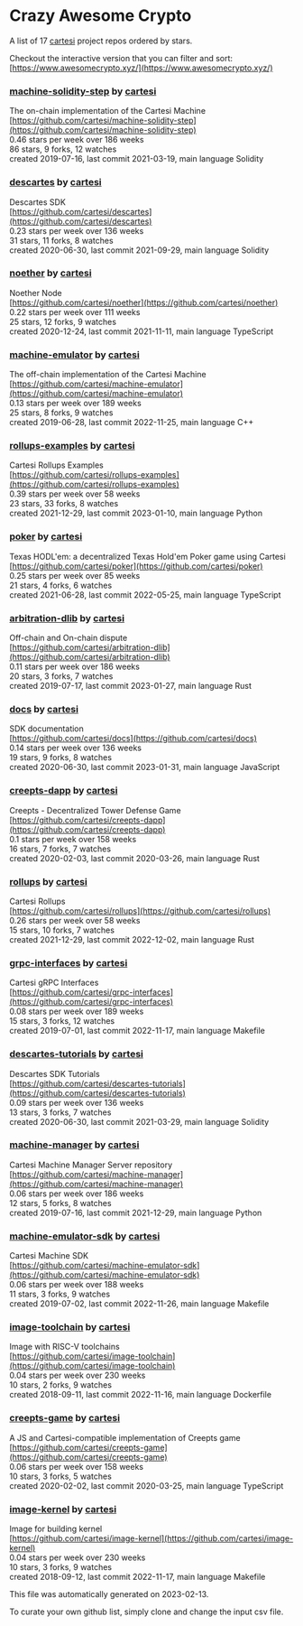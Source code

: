 # Crazy Awesome Crypto
A list of 17 [cartesi](https://github.com/cartesi) project repos ordered by stars.  

Checkout the interactive version that you can filter and sort: 
[https://www.awesomecrypto.xyz/](https://www.awesomecrypto.xyz/)  


### [machine-solidity-step](https://github.com/cartesi/machine-solidity-step) by [cartesi](https://github.com/cartesi)  
The on-chain implementation of the Cartesi Machine  
[https://github.com/cartesi/machine-solidity-step](https://github.com/cartesi/machine-solidity-step)  
0.46 stars per week over 186 weeks  
86 stars, 9 forks, 12 watches  
created 2019-07-16, last commit 2021-03-19, main language Solidity  


### [descartes](https://github.com/cartesi/descartes) by [cartesi](https://github.com/cartesi)  
Descartes SDK  
[https://github.com/cartesi/descartes](https://github.com/cartesi/descartes)  
0.23 stars per week over 136 weeks  
31 stars, 11 forks, 8 watches  
created 2020-06-30, last commit 2021-09-29, main language Solidity  


### [noether](https://github.com/cartesi/noether) by [cartesi](https://github.com/cartesi)  
Noether Node  
[https://github.com/cartesi/noether](https://github.com/cartesi/noether)  
0.22 stars per week over 111 weeks  
25 stars, 12 forks, 9 watches  
created 2020-12-24, last commit 2021-11-11, main language TypeScript  


### [machine-emulator](https://github.com/cartesi/machine-emulator) by [cartesi](https://github.com/cartesi)  
The off-chain implementation of the Cartesi Machine  
[https://github.com/cartesi/machine-emulator](https://github.com/cartesi/machine-emulator)  
0.13 stars per week over 189 weeks  
25 stars, 8 forks, 9 watches  
created 2019-06-28, last commit 2022-11-25, main language C++  


### [rollups-examples](https://github.com/cartesi/rollups-examples) by [cartesi](https://github.com/cartesi)  
Cartesi Rollups Examples  
[https://github.com/cartesi/rollups-examples](https://github.com/cartesi/rollups-examples)  
0.39 stars per week over 58 weeks  
23 stars, 33 forks, 8 watches  
created 2021-12-29, last commit 2023-01-10, main language Python  


### [poker](https://github.com/cartesi/poker) by [cartesi](https://github.com/cartesi)  
Texas HODL'em: a decentralized Texas Hold'em Poker game using Cartesi  
[https://github.com/cartesi/poker](https://github.com/cartesi/poker)  
0.25 stars per week over 85 weeks  
21 stars, 4 forks, 6 watches  
created 2021-06-28, last commit 2022-05-25, main language TypeScript  


### [arbitration-dlib](https://github.com/cartesi/arbitration-dlib) by [cartesi](https://github.com/cartesi)  
Off-chain and On-chain dispute  
[https://github.com/cartesi/arbitration-dlib](https://github.com/cartesi/arbitration-dlib)  
0.11 stars per week over 186 weeks  
20 stars, 3 forks, 7 watches  
created 2019-07-17, last commit 2023-01-27, main language Rust  


### [docs](https://github.com/cartesi/docs) by [cartesi](https://github.com/cartesi)  
SDK documentation  
[https://github.com/cartesi/docs](https://github.com/cartesi/docs)  
0.14 stars per week over 136 weeks  
19 stars, 9 forks, 8 watches  
created 2020-06-30, last commit 2023-01-31, main language JavaScript  


### [creepts-dapp](https://github.com/cartesi/creepts-dapp) by [cartesi](https://github.com/cartesi)  
Creepts - Decentralized Tower Defense Game  
[https://github.com/cartesi/creepts-dapp](https://github.com/cartesi/creepts-dapp)  
0.1 stars per week over 158 weeks  
16 stars, 7 forks, 7 watches  
created 2020-02-03, last commit 2020-03-26, main language Rust  


### [rollups](https://github.com/cartesi/rollups) by [cartesi](https://github.com/cartesi)  
Cartesi Rollups  
[https://github.com/cartesi/rollups](https://github.com/cartesi/rollups)  
0.26 stars per week over 58 weeks  
15 stars, 10 forks, 7 watches  
created 2021-12-29, last commit 2022-12-02, main language Rust  


### [grpc-interfaces](https://github.com/cartesi/grpc-interfaces) by [cartesi](https://github.com/cartesi)  
Cartesi gRPC Interfaces  
[https://github.com/cartesi/grpc-interfaces](https://github.com/cartesi/grpc-interfaces)  
0.08 stars per week over 189 weeks  
15 stars, 3 forks, 12 watches  
created 2019-07-01, last commit 2022-11-17, main language Makefile  


### [descartes-tutorials](https://github.com/cartesi/descartes-tutorials) by [cartesi](https://github.com/cartesi)  
Descartes SDK Tutorials  
[https://github.com/cartesi/descartes-tutorials](https://github.com/cartesi/descartes-tutorials)  
0.09 stars per week over 136 weeks  
13 stars, 3 forks, 7 watches  
created 2020-06-30, last commit 2021-03-29, main language Solidity  


### [machine-manager](https://github.com/cartesi/machine-manager) by [cartesi](https://github.com/cartesi)  
Cartesi Machine Manager Server repository  
[https://github.com/cartesi/machine-manager](https://github.com/cartesi/machine-manager)  
0.06 stars per week over 186 weeks  
12 stars, 5 forks, 8 watches  
created 2019-07-16, last commit 2021-12-29, main language Python  


### [machine-emulator-sdk](https://github.com/cartesi/machine-emulator-sdk) by [cartesi](https://github.com/cartesi)  
Cartesi Machine SDK  
[https://github.com/cartesi/machine-emulator-sdk](https://github.com/cartesi/machine-emulator-sdk)  
0.06 stars per week over 188 weeks  
11 stars, 3 forks, 9 watches  
created 2019-07-02, last commit 2022-11-26, main language Makefile  


### [image-toolchain](https://github.com/cartesi/image-toolchain) by [cartesi](https://github.com/cartesi)  
Image with RISC-V toolchains  
[https://github.com/cartesi/image-toolchain](https://github.com/cartesi/image-toolchain)  
0.04 stars per week over 230 weeks  
10 stars, 2 forks, 9 watches  
created 2018-09-11, last commit 2022-11-16, main language Dockerfile  


### [creepts-game](https://github.com/cartesi/creepts-game) by [cartesi](https://github.com/cartesi)  
A JS and Cartesi-compatible implementation of Creepts game  
[https://github.com/cartesi/creepts-game](https://github.com/cartesi/creepts-game)  
0.06 stars per week over 158 weeks  
10 stars, 3 forks, 5 watches  
created 2020-02-02, last commit 2020-03-25, main language TypeScript  


### [image-kernel](https://github.com/cartesi/image-kernel) by [cartesi](https://github.com/cartesi)  
Image for building kernel  
[https://github.com/cartesi/image-kernel](https://github.com/cartesi/image-kernel)  
0.04 stars per week over 230 weeks  
10 stars, 3 forks, 9 watches  
created 2018-09-12, last commit 2022-11-17, main language Makefile  


This file was automatically generated on 2023-02-13.  

To curate your own github list, simply clone and change the input csv file.  